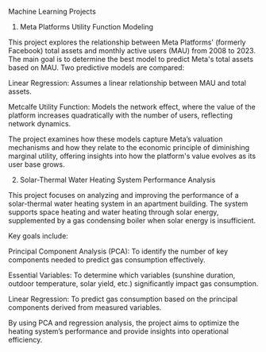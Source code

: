 Machine Learning Projects
1. Meta Platforms Utility Function Modeling
   
This project explores the relationship between Meta Platforms' (formerly Facebook) total assets and monthly active users (MAU) from 2008 to 2023. The main goal is to determine the best model to predict Meta's total assets based on MAU.
Two predictive models are compared:

Linear Regression: Assumes a linear relationship between MAU and total assets.

Metcalfe Utility Function: Models the network effect, where the value of the platform increases quadratically with the number of users, reflecting network dynamics.

The project examines how these models capture Meta’s valuation mechanisms and how they relate to the economic principle of diminishing marginal utility, offering insights into how the platform's value evolves as its user base grows.

2. Solar-Thermal Water Heating System Performance Analysis
   
This project focuses on analyzing and improving the performance of a solar-thermal water heating system in an apartment building. The system supports space heating and water heating through solar energy, supplemented by a gas condensing boiler when solar energy is insufficient.

Key goals include:

Principal Component Analysis (PCA): To identify the number of key components needed to predict gas consumption effectively.

Essential Variables: To determine which variables (sunshine duration, outdoor temperature, solar yield, etc.) significantly impact gas consumption.

Linear Regression: To predict gas consumption based on the principal components derived from measured variables.

By using PCA and regression analysis, the project aims to optimize the heating system’s performance and provide insights into operational efficiency.
